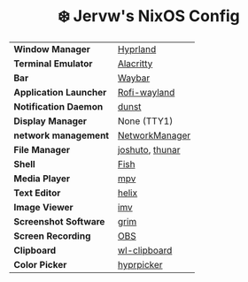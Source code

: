 <h1 align="center">❄️ Jervw's NixOS Config</h2>

|                             |                                                                                              |
| --------------------------- | :------------------------------------------------------------------------------------------- |
| **Window Manager**          | [Hyprland](https://github.com/hyprwm/Hyprland)                                               |
| **Terminal Emulator**       | [Alacritty](https://github.com/alacritty/alacritty)                                          |
| **Bar**                     | [Waybar](https://github.com/Alexays/Waybar)                                                  |
| **Application Launcher**    | [Rofi-wayland](https://github.com/lbonn/rofi)                                                |
| **Notification Daemon**     | [dunst](https://github.com/dunst-project/dunst)                                              |
| **Display Manager**         | None (TTY1)                                                                                  |
| **network management**      | [NetworkManager](https://networkmanager.dev/)                                                |
| **File Manager**            | [joshuto](https://github.com/kamiyaa/joshuto), [thunar](https://gitlab.xfce.org/xfce/thunar) |
| **Shell**                   | [Fish](https://github.com/fish-shell/fish-shell)                                             |
| **Media Player**            | [mpv](https://github.com/mpv-player/mpv)                                                     |
| **Text Editor**             | [helix](https://github.com/helix-editor/helix)                                               |
| **Image Viewer**            | [imv](https://sr.ht/~exec64/imv/)                                                            |
| **Screenshot Software**     | [grim](https://sr.ht/~emersion/grim/)                                                        |
| **Screen Recording**        | [OBS](https://obsproject.com)                                                                |
| **Clipboard**               | [wl-clipboard](https://github.com/bugaevc/wl-clipboard)                                      |
| **Color Picker**            | [hyprpicker](https://github.com/hyprwm/hyprpicker)                                           |